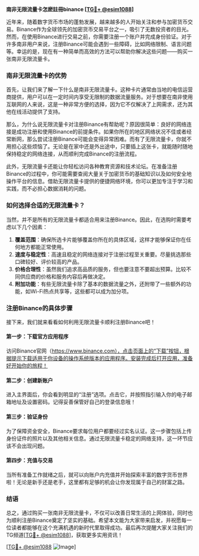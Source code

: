 **南非无限流量卡怎麽註冊binance [[TG💪+ @esim1088](https://t.me/s/esim1088)]**

近年来，随着数字货币市场的蓬勃发展，越来越多的人开始关注和参与加密货币交易。Binance作为全球领先的加密货币交易平台之一，吸引了无数投资者的目光。然而，在使用Binance进行交易之前，你需要注册一个账户并完成身份验证。对于许多南非用户来说，注册Binance可能会遇到一些障碍，比如网络限制、语言问题等。幸运的是，现在有一种简单而高效的方法可以帮助你解决这些问题——购买一张南非无限流量卡。

### 南非无限流量卡的优势

首先，让我们来了解一下什么是南非无限流量卡。这种卡片通常由当地的电信运营商提供，用户可以在一定时间内享受无限制的数据流量服务。对于想要在南非使用互联网的人来说，这是一种非常方便的选择，因为它不仅解决了上网需求，还为其他在线活动提供了支持。

那么，为什么说无限流量卡对注册Binance有帮助呢？原因很简单：良好的网络连接是成功注册和使用Binance的前提条件。如果你所在的地区网络状况不佳或者经常断网，那么尝试注册Binance可能会变得异常困难。而有了无限流量卡，你就不用担心这些烦恼了。无论是在家中还是外出途中，只要插上这张卡，就能随时随地保持稳定的网络连接，从而顺利完成Binance的注册流程。

此外，无限流量卡还能让你轻松访问各种教育资源和技术论坛。在准备注册Binance的过程中，你可能需要查阅大量关于加密货币的基础知识以及如何安全地操作平台的信息。借助无限流量卡提供的便捷网络环境，你可以更加专注于学习和实践，而不必担心数据消耗的问题。

### 如何选择合适的无限流量卡？

当然，并不是所有的无限流量卡都适合用来注册Binance。因此，在选购时需要考虑以下几个因素：

1. **覆盖范围**：确保所选卡片能够覆盖你所在的具体区域，这样才能够保证你在任何地方都能正常使用。
2. **速度与稳定性**：高速且稳定的网络连接对于注册过程至关重要。尽量挑选那些口碑较好、评价较高的产品。
3. **价格合理性**：虽然我们追求高品质的服务，但也要注意不要超出预算。比较不同供应商的价格和服务内容后再做决定。
4. **附加功能**：有些无限流量卡除了基本的数据流量之外，还附带了一些额外的功能，如Wi-Fi热点共享等，这些都可以成为加分项。

### 注册Binance的具体步骤

接下来，我们就来看看如何利用无限流量卡顺利注册Binance吧！

#### 第一步：下载官方应用程序
访问Binance官网（https://www.binance.com），点击页面上的“下载”按钮，根据提示下载适用于你设备的操作系统版本的应用程序。安装完成后打开应用，准备好开始你的旅程！

#### 第二步：创建新账户
进入主界面后，你会看到明显的“注册”选项。点击它，并按照指引输入你的电子邮箱地址及设置密码。记得妥善保管好自己的登录信息哦！

#### 第三步：验证身份
为了保障资金安全，Binance要求每位用户都要经过实名认证。这一步骤包括上传身份证件的照片以及其他相关信息。通过无限流量卡稳定的网络支持，这一环节应该不会出现问题。

#### 第四步：充值与交易
当所有准备工作就绪之后，就可以向账户内充值并开始探索丰富的数字货币世界啦！无论是新手还是老手，这里都有足够的机会让你发现属于自己的财富之路。

### 结语

总之，通过购买一张南非无限流量卡，不仅可以改善日常生活的上网体验，同时也为顺利注册Binance奠定了坚实的基础。希望本文能为大家带来启发，并祝愿每一位读者都能够在这个充满机遇的新时代里取得成功。最后再次提醒大家关注我们的TG频道[[TG💪+ @esim1088](https://t.me/s/esim1088)]，获取更多实用资讯！

[[TG💪+ @esim1088](https://t.me/s/esim1088) ![Image](https://i.postimg.cc/4NQfJmqS/Snipaste-2025-05-13-00-14-12.png)]